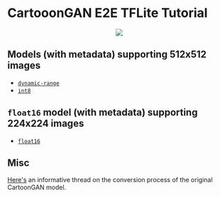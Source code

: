 # CartooonGAN E2E TFLite Tutorial

<div align="center"><img src="https://i.ibb.co/ZXtwJjV/Webp-net-resizeimage.png"></img></div>

<!--
## Models (populated with metadata)
- `float16`: https://storage.googleapis.com/cartoon_gan/model_with_metadata/whitebox_cartoon_gan_fp16.tflite 
- `dynamic-range`: https://storage.googleapis.com/cartoon_gan/model_with_metadata/whitebox_cartoon_gan_dr.tflite
- `int8`: https://storage.googleapis.com/cartoon_gan/model_with_metadata/whitebox_cartoon_gan_int8.tflite
-->

## Models (with metadata) supporting 512x512 images 
- [`dynamic-range`](https://github.com/sayakpaul/Adventures-in-TensorFlow-Lite/releases/download/v0.7.0/whitebox_cartoon_gan_dr.tar.gz)
- [`int8`](https://github.com/sayakpaul/Adventures-in-TensorFlow-Lite/releases/download/v0.7.0/whitebox_cartoon_gan_int8.tar.gz)

## `float16` model (with metadata) supporting 224x224 images 
- [`float16`](https://github.com/sayakpaul/Adventures-in-TensorFlow-Lite/releases/download/v0.7.0/whitebox_cartoon_gan_fp16.tar.gz)

## Misc
[Here's](https://github.com/ml-gde/e2e-tflite-tutorials/issues/9) an informative thread on the conversion process of the original CartoonGAN model. 
